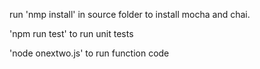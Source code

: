run 'nmp install' in source folder to install mocha and chai.

'npm run test' to run unit tests

'node onextwo.js' to run function code
